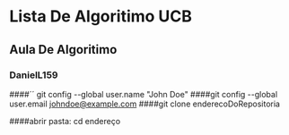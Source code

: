 # Lista De Algoritimo UCB
## Aula De Algoritimo 
### DanielL159
####´´ git config --global user.name "John Doe"
####git config --global user.email johndoe@example.com 
####git clone enderecoDoRepositoria

####abrir pasta: cd endereço
